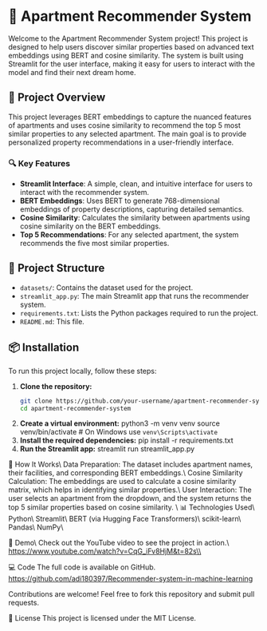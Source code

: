 # 🏡 Apartment Recommender System

Welcome to the Apartment Recommender System project! This project is designed to help users discover similar properties based on advanced text embeddings using BERT and cosine similarity. The system is built using Streamlit for the user interface, making it easy for users to interact with the model and find their next dream home.

## 🚀 Project Overview

This project leverages BERT embeddings to capture the nuanced features of apartments and uses cosine similarity to recommend the top 5 most similar properties to any selected apartment. The main goal is to provide personalized property recommendations in a user-friendly interface.

### 🔍 Key Features
- **Streamlit Interface**: A simple, clean, and intuitive interface for users to interact with the recommender system.
- **BERT Embeddings**: Uses BERT to generate 768-dimensional embeddings of property descriptions, capturing detailed semantics.
- **Cosine Similarity**: Calculates the similarity between apartments using cosine similarity on the BERT embeddings.
- **Top 5 Recommendations**: For any selected apartment, the system recommends the five most similar properties.

## 📂 Project Structure

- `datasets/`: Contains the dataset used for the project.
- `streamlit_app.py`: The main Streamlit app that runs the recommender system.
- `requirements.txt`: Lists the Python packages required to run the project.
- `README.md`: This file.

## 📦 Installation

To run this project locally, follow these steps:

1. **Clone the repository:**
   ```bash
   git clone https://github.com/your-username/apartment-recommender-system.git
   cd apartment-recommender-system
2. **Create a virtual environment:**
python3 -m venv venv
source venv/bin/activate   # On Windows use `venv\Scripts\activate`
3. **Install the required dependencies:**
pip install -r requirements.txt
4. **Run the Streamlit app:**
streamlit run streamlit_app.py

🧠 How It Works\\
Data Preparation: The dataset includes apartment names, their facilities, and corresponding BERT embeddings.\\
Cosine Similarity Calculation: The embeddings are used to calculate a cosine similarity matrix, which helps in identifying similar properties.\\
User Interaction: The user selects an apartment from the dropdown, and the system returns the top 5 similar properties based on cosine similarity. \\
📊 Technologies Used\\
Python\\
Streamlit\\
BERT (via Hugging Face Transformers)\\
scikit-learn\\
Pandas\\
NumPy\\

🎥 Demo\\
Check out the YouTube video to see the project in action.\\
https://www.youtube.com/watch?v=CqG_iFv8HjM&t=82s\\

💻 Code
The full code is available on GitHub.
https://github.com/adi180397/Recommender-system-in-machine-learning

Contributions are welcome! Feel free to fork this repository and submit pull requests.

📝 License
This project is licensed under the MIT License.

